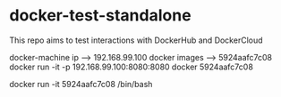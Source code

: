 # docker-test-standalone

This repo aims to test interactions with DockerHub and DockerCloud

docker-machine ip --> 192.168.99.100
docker images --> 5924aafc7c08
docker run -it -p 192.168.99.100:8080:8080 docker 5924aafc7c08

docker run -it 5924aafc7c08 /bin/bash 

